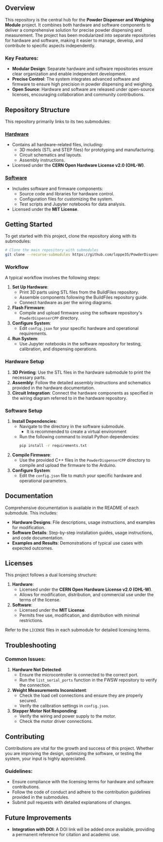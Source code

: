## Overview
This repository is the central hub for the **Powder Dispenser and Weighing Module** project. It combines both hardware and software components to deliver a comprehensive solution for precise powder dispensing and measurement. The project has been modularized into separate repositories for hardware and software, making it easier to manage, develop, and contribute to specific aspects independently.

### Key Features:
- **Modular Design**: Separate hardware and software repositories ensure clear organization and enable independent development.
- **Precise Control**: The system integrates advanced software and firmware to ensure high precision in powder dispensing and weighing.
- **Open Source**: Hardware and software are released under open-source licenses, encouraging collaboration and community contributions.

## Repository Structure
This repository primarily links to its two submodules:

### **[Hardware](https://github.com/loppe35/PowderDispenser_BuildFiles.git)**
- Contains all hardware-related files, including:
  - 3D models (STL and STEP files) for prototyping and manufacturing.
  - Circuit schematics and layouts.
  - Assembly instructions.
- Licensed under the **CERN Open Hardware License v2.0 (OHL-W)**.

### **[Software](https://github.com/loppe35/PowderDispenser_FWSW.git)**
- Includes software and firmware components:
  - Source code and libraries for hardware control.
  - Configuration files for customizing the system.
  - Test scripts and Jupyter notebooks for data analysis.
- Licensed under the **MIT License**.

## Getting Started
To get started with this project, clone the repository along with its submodules:

```bash
# Clone the main repository with submodules
git clone --recurse-submodules https://github.com/loppe35/PowderDispensing_and_Weighing_Module.git
```

### Workflow
A typical workflow involves the following steps:
1. **Set Up Hardware**:
   - Print 3D parts using STL files from the BuildFiles repository.
   - Assemble components following the BuildFiles repository guide.
   - Connect hardware as per the wiring diagrams.
2. **Flash Firmware**:
   - Compile and upload firmware using the software repository's `PowderDispenserCPP` directory.
3. **Configure System**:
   - Edit `config.json` for your specific hardware and operational requirements.
4. **Run System**:
   - Use Jupyter notebooks in the software repository for testing, calibration, and dispensing operations.

### Hardware Setup
1. **3D Printing**: Use the STL files in the hardware submodule to print the necessary parts.
2. **Assembly**: Follow the detailed assembly instructions and schematics provided in the hardware documentation.
3. **Circuit Integration**: Connect the hardware components as specified in the wiring diagram referred to in the hardware repository.

### Software Setup
1. **Install Dependencies**:
   - Navigate to the directory in the software submodule.
      - It is recommended to create a virtual environment
   - Run the following command to install Python dependencies:
     ```bash
     pip install -r requirements.txt
     ```
2. **Compile Firmware**:
   - Use the provided C++ files in the `PowderDispenserCPP` directory to compile and upload the firmware to the Arduino.
3. **Configure System**:
   - Edit the `config.json` file to match your specific hardware and operational parameters.

## Documentation
Comprehensive documentation is available in the README of each submodule. This includes:
- **Hardware Designs**: File descriptions, usage instructions, and examples for modification.
- **Software Details**: Step-by-step installation guides, usage instructions, and code documentation.
- **Examples and Results**: Demonstrations of typical use cases with expected outcomes.

## Licenses
This project follows a dual licensing structure:

1. **Hardware**:
   - Licensed under the **CERN Open Hardware License v2.0 (OHL-W)**.
   - Allows for modification, distribution, and commercial use under the terms of the license.
2. **Software**:
   - Licensed under the **MIT License**.
   - Permits free use, modification, and distribution with minimal restrictions.

Refer to the `LICENSE` files in each submodule for detailed licensing terms.

## Troubleshooting
### Common Issues:
1. **Hardware Not Detected**:
   - Ensure the microcontroller is connected to the correct port.
   - Run the `list_serial_ports` function in the FWSW repository to verify the connection.
2. **Weight Measurements Inconsistent**:
   - Check the load cell connections and ensure they are properly secured.
   - Verify the calibration settings in `config.json`.
3. **Stepper Motor Not Responding**:
   - Verify the wiring and power supply to the motor.
   - Check the motor driver connections.

## Contributing
Contributions are vital for the growth and success of this project. Whether you are improving the design, optimizing the software, or testing the system, your input is highly appreciated.

### Guidelines:
- Ensure compliance with the licensing terms for hardware and software contributions.
- Follow the code of conduct and adhere to the contribution guidelines provided in the submodules.
- Submit pull requests with detailed explanations of changes.

## Future Improvements
- **Integration with DOI**: A DOI link will be added once available, providing a permanent reference for citation and academic use.
